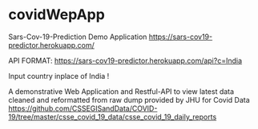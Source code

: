 # covidWepApp
 Sars-Cov-19-Prediction Demo Application 
 https://sars-cov19-predictor.herokuapp.com/
 
 API FORMAT:  https://sars-cov19-predictor.herokuapp.com/api?c=India
 
 Input country inplace of India !
 
 A demonstrative Web Application and Restful-API to view latest data cleaned and reformatted from raw dump provided by JHU for Covid Data
 https://github.com/CSSEGISandData/COVID-19/tree/master/csse_covid_19_data/csse_covid_19_daily_reports
 
 
